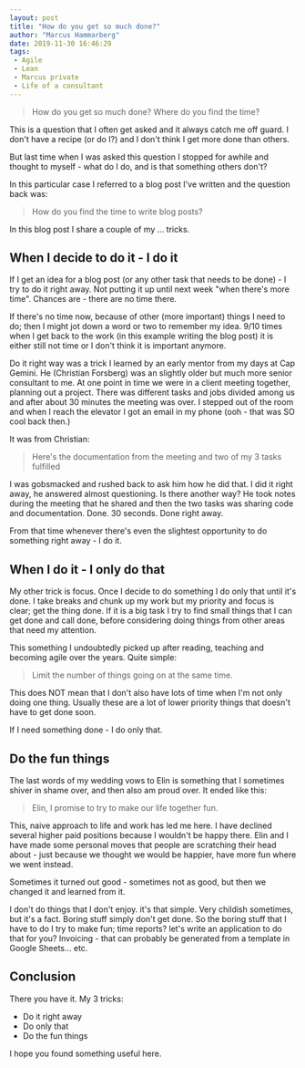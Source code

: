 ```yaml
---
layout: post
title: "How do you get so much done?"
author: "Marcus Hammarberg"
date: 2019-11-30 16:46:29
tags:
 - Agile
 - Lean
 - Marcus private
 - Life of a consultant
---
```


> How do you get so much done? Where do you find the time?

This is a question that I often get asked and it always catch me off guard. I don't have a recipe (or do I?) and I don't think I get more done than others.

But last time when I was asked this question I stopped for awhile and thought to myself - what do I do, and is that something others don't?

In this particular case I referred to a blog post I've written and the question back was:

> How do you find the time to write blog posts?

In this blog post I share a couple of my ... tricks.

<!-- excerpt-end -->

## When I decide to do it - I do it

If I get an idea for a blog post (or any other task that needs to be done) - I try to do it right away. Not putting it up until next week "when there's more time". Chances are - there are no time there.

If there's no time now, because of other (more important) things I need to do; then I might jot down a word or two to remember my idea. 9/10 times when I get back to the work (in this example writing the blog post) it is either still not time or I don't think it is important anymore.

Do it right way was a trick I learned by an early mentor from my days at Cap Gemini. He (Christian Forsberg) was an slightly older but much more senior consultant to me. At one point in time we were in a client meeting together, planning out a project. There was different tasks and jobs divided among us and after about 30 minutes the meeting was over. I stepped out of the room and when I reach the elevator I got an email in my phone (ooh - that was SO cool back then.)

It was from Christian:

> Here's the documentation from the meeting and two of my 3 tasks fulfilled

I was gobsmacked and rushed back to ask him how he did that. I did it right away, he answered almost questioning. Is there another way? He took notes during the meeting that he shared and then the two tasks was sharing code and documentation. Done. 30 seconds. Done right away.

From that time whenever there's even the slightest opportunity to do something right away - I do it.

## When I do it - I only do that

My other trick is focus. Once I decide to do something I do only that until it's done. I take breaks and chunk up my work but my priority and focus is clear; get the thing done. If it is a big task I try to find small things that I can get done and call done, before considering doing things from other areas that need my attention.

This something I undoubtedly picked up after reading, teaching and becoming agile over the years. Quite simple:

> Limit the number of things going on at the same time.

This does NOT mean that I don't also have lots of time when I'm not only doing one thing. Usually these are a lot of lower priority things that doesn't have to get done soon.

If I need something done - I do only that.

## Do the fun things

The last words of my wedding vows to Elin is something that I sometimes shiver in shame over, and then also am proud over. It ended like this:

> Elin, I promise to try to make our life together fun.

This, naive approach to life and work has led me here. I have declined several higher paid positions because I wouldn't be happy there. Elin and I have made some personal moves that people are scratching their head about - just because we thought we would be happier, have more fun where we went instead.

Sometimes it turned out good - sometimes not as good, but then we changed it and learned from it.

I don't do things that I don't enjoy. it's that simple. Very childish sometimes, but it's a fact. Boring stuff simply don't get done. So the boring stuff that I have to do I try to make fun; time reports? let's write an application to do that for you? Invoicing - that can probably be generated from a template in Google Sheets... etc.

## Conclusion

There you have it. My 3 tricks:

* Do it right away
* Do only that
* Do the fun things

I hope you found something useful here.
